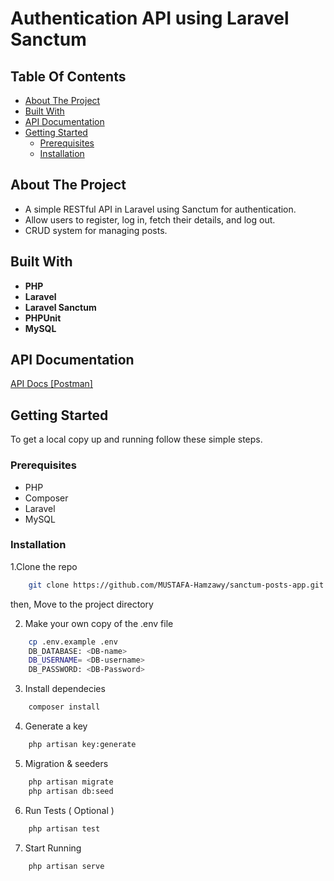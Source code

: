 # Authentication API using Laravel Sanctum

## Table Of Contents

- [About The Project](#about-the-project)
- [Built With](#built-with)
- [API Documentation](#api-documentation)
- [Getting Started](#getting-started)
  - [Prerequisites](#prerequisites)
  - [Installation](#installation)


## About The Project
- A simple RESTful API in Laravel using Sanctum for authentication.
- Allow users to register, log in, fetch their details, and log out.
- CRUD system for managing posts.

## Built With
- **PHP**
- **Laravel**
- **Laravel Sanctum**
- **PHPUnit**
- **MySQL**

## API Documentation
<a href="https://documenter.getpostman.com/view/17672386/2sB2cVgNKz" target="_blank"> API Docs [Postman] </a>

## Getting Started

To get a local copy up and running follow these simple steps.

### Prerequisites

* PHP
* Composer
* Laravel
* MySQL

### Installation
1.Clone the repo
  
  ```sh
      git clone https://github.com/MUSTAFA-Hamzawy/sanctum-posts-app.git
  ```

then, Move to the project directory

2. Make your own copy of the .env file
```sh
    cp .env.example .env
    DB_DATABASE: <DB-name>
    DB_USERNAME= <DB-username>
    DB_PASSWORD: <DB-Password>
```
3. Install dependecies

```sh
    composer install
```
4. Generate a key
```sh
    php artisan key:generate
```
5. Migration & seeders
```sh
    php artisan migrate
    php artisan db:seed
```
6. Run Tests ( Optional )
```sh
    php artisan test
```
7. Start Running
```sh
    php artisan serve
```
